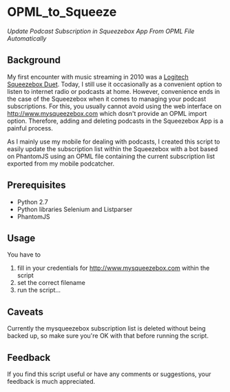 # OPML_to_Squeeze
_Update Podcast Subscription in Squeezebox App From OPML File Automatically_

## Background

My first encounter with music streaming in 2010 was a [Logitech Squeezebox Duet](http://support.logitech.com/en_us/product/squeezebox-duet). Today, I still use it occasionally as a convenient option to listen to internet radio or podcasts at home. However, convenience ends in the case of the Squeezebox when it comes to managing your podcast subscriptions. For this, you usually cannot avoid using the web interface on http://www.mysqueezebox.com which dosn't provide an OPML import option. Therefore, adding and deleting podcasts in the Squeezebox App is a painful process.  

As I mainly use my mobile for dealing with podcasts, I created this script to easily update the subscription list within the Squeezebox with a bot based on PhantomJS using an OPML file containing the current subscription list exported from my mobile podcatcher. 

## Prerequisites

- Python 2.7  
- Python libraries Selenium and Listparser  
- PhantomJS  

## Usage

You have to  
1. fill in your credentials for http://www.mysqueezebox.com within the script  
2. set the correct filename  
3. run the script…  

## Caveats

Currently the mysqueezebox subscription list is deleted without being backed up, so make sure you're OK with that before running the script. 

## Feedback

If you find this script useful or have any comments or suggestions, your feedback is much appreciated.  
